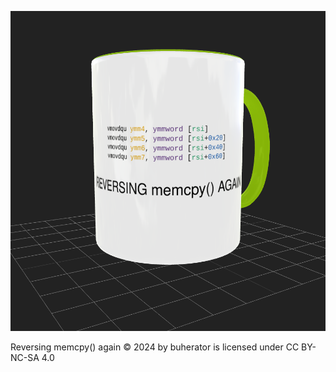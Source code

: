![](preview/preview_x64_avx.png)

Reversing memcpy() again © 2024 by buherator is licensed under CC BY-NC-SA 4.0

